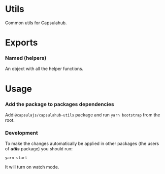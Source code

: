 # Utils

Common utils for Capsulahub.

# Exports

### Named (helpers)

An object with all the helper functions.

# Usage

### Add the package to packages dependencies

Add `@capsulajs/capsulahub-utils` package and run `yarn bootstrap` from the root.

### Development

To make the changes automatically be applied in other packages (the users of **_utils_** package) you should run:

`yarn start`

It will turn on watch mode.
